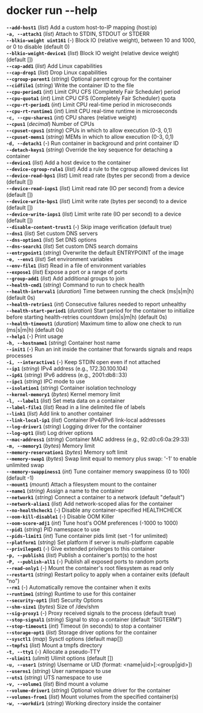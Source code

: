 # docker run --help  
  
**`--add-host1`** 	 (_list_)  Add a custom host-to-IP mapping (host:ip)  
**`-a, --attach1`** 	 (_list_) 	Attach to STDIN, STDOUT or STDERR  
**`--blkio-weight uint161`** 	 (_-_) 	Block IO (relative weight), between 10 and 1000, or 0 to disable (default 0)  
**`--blkio-weight-device1`** 	 (_list_) 	Block IO weight (relative device weight) (default [])  
**`--cap-add1`** 	 (_list_) 	Add Linux capabilities  
**`--cap-drop1`** 	 (_list_) 	Drop Linux capabilities  
**`--cgroup-parent1`** 	 (_string_) 	Optional parent cgroup for the container  
**`--cidfile1`** 	 (_string_) 	Write the container ID to the file  
**`--cpu-period1`** 	 (_int_) 	Limit CPU CFS (Completely Fair Scheduler) period  
**`--cpu-quota1`** 	 (_int_) 	Limit CPU CFS (Completely Fair Scheduler) quota  
**`--cpu-rt-period1`** 	 (_int_) 	Limit CPU real-time period in microseconds  
**`--cpu-rt-runtime1`** 	 (_int_) 	Limit CPU real-time runtime in microseconds  
**`-c, --cpu-shares1`** 	 (_int_) 	CPU shares (relative weight)  
**`--cpus1`** 	 (_decimal_) 	Number of CPUs  
**`--cpuset-cpus1`** 	 (_string_) 	CPUs in which to allow execution (0-3, 0,1)  
**`--cpuset-mems1`** 	 (_string_) 	MEMs in which to allow execution (0-3, 0,1)  
**`-d, --detach1`** 	 (_-_) 	Run container in background and print container ID  
**`--detach-keys1`** 	 (_string_) 	Override the key sequence for detaching a container  
**`--device1`** 	 (_list_) 	Add a host device to the container  
**`--device-cgroup-rule1`** 	 (_list_) 	Add a rule to the cgroup allowed devices list  
**`--device-read-bps1`** 	 (_list_) 	Limit read rate (bytes per second) from a device (default [])  
**`--device-read-iops1`** 	 (_list_) 	Limit read rate (IO per second) from a device (default [])  
**`--device-write-bps1`** 	 (_list_) 	Limit write rate (bytes per second) to a device (default [])  
**`--device-write-iops1`** 	 (_list_) 	Limit write rate (IO per second) to a device (default [])  
**`--disable-content-trust1`** 	 (_-_) 	Skip image verification (default true)  
**`--dns1`** 	 (_list_) 	Set custom DNS servers  
**`--dns-option1`** 	 (_list_) 	Set DNS options  
**`--dns-search1`** 	 (_list_) 	Set custom DNS search domains  
**`--entrypoint1`** 	 (_string_) 	Overwrite the default ENTRYPOINT of the image  
**`-e, --env1`** 	 (_list_) 	Set environment variables  
**`--env-file1`** 	 (_list_) 	Read in a file of environment variables  
**`--expose1`** 	 (_list_) 	Expose a port or a range of ports  
**`--group-add1`** 	 (_list_) 	Add additional groups to join  
**`--health-cmd1`** 	 (_string_) 	Command to run to check health  
**`--health-interval1`** 	 (_duration_) 	Time between running the check (ms|s|m|h) (default 0s)  
**`--health-retries1`** 	 (_int_) 	Consecutive failures needed to report unhealthy  
**`--health-start-period1`** 	 (_duration_) 	Start period for the container to initialize before starting health-retries countdown (ms|s|m|h) (default 0s)  
**`--health-timeout1`** 	 (_duration_) 	Maximum time to allow one check to run (ms|s|m|h) (default 0s)  
**`--help1`** 	 (_-_) 	Print usage  
**`-h, --hostname1`** 	 (_string_) 	Container host name  
**`--init1`** 	 (_-_) 	Run an init inside the container that forwards signals and reaps processes  
**`-i, --interactive1`** 	 (_-_) 	Keep STDIN open even if not attached  
**`--ip1`** 	 (_string_) 	IPv4 address (e.g., 172.30.100.104)  
**`--ip61`** 	 (_string_) 	IPv6 address (e.g., 2001:db8::33)  
**`--ipc1`** 	 (_string_) 	IPC mode to use  
**`--isolation1`** 	 (_string_) 	Container isolation technology  
**`--kernel-memory1`** 	 (_bytes_) 	Kernel memory limit  
**`-l, --label1`** 	 (_list_) 	Set meta data on a container  
**`--label-file1`** 	 (_list_) 	Read in a line delimited file of labels  
**`--link1`** 	 (_list_) 	Add link to another container  
**`--link-local-ip1`** 	 (_list_) 	Container IPv4/IPv6 link-local addresses  
**`--log-driver1`** 	 (_string_) 	Logging driver for the container  
**`--log-opt1`** 	 (_list_) 	Log driver options  
**`--mac-address1`** 	 (_string_) 	Container MAC address (e.g., 92:d0:c6:0a:29:33)  
**`-m, --memory1`** 	 (_bytes_) 	Memory limit  
**`--memory-reservation1`** 	 (_bytes_) 	Memory soft limit  
**`--memory-swap1`** 	 (_bytes_) 	Swap limit equal to memory plus swap: '-1' to enable unlimited swap  
**`--memory-swappiness1`** 	 (_int_) 	Tune container memory swappiness (0 to 100) (default -1)  
**`--mount1`** 	 (_mount_) 	Attach a filesystem mount to the container  
**`--name1`** 	 (_string_) 	Assign a name to the container  
**`--network1`** 	 (_string_) 	Connect a container to a network (default "default")  
**`--network-alias1`** 	 (_list_) 	Add network-scoped alias for the container  
**`--no-healthcheck1`** 	 (_-_) 	Disable any container-specified HEALTHCHECK  
**`--oom-kill-disable1`** 	 (_-_) 	Disable OOM Killer  
**`--oom-score-adj1`** 	 (_int_) 	Tune host's OOM preferences (-1000 to 1000)  
**`--pid1`** 	 (_string_) 	PID namespace to use  
**`--pids-limit1`** 	 (_int_) 	Tune container pids limit (set -1 for unlimited)  
**`--platform1`** 	 (_string_) 	Set platform if server is multi-platform capable  
**`--privileged1`** 	 (_-_) 	Give extended privileges to this container  
**`-p, --publish1`** 	 (_list_) 	Publish a container's port(s) to the host  
**`-P, --publish-all1`** 	 (_-_) 	Publish all exposed ports to random ports  
**`--read-only1`** 	 (_-_) 	Mount the container's root filesystem as read only  
**`--restart1`** 	 (_string_) 	Restart policy to apply when a container exits (default "no")  
**`--rm1`** 	 (_-_) 	Automatically remove the container when it exits  
**`--runtime1`** 	 (_string_) 	Runtime to use for this container  
**`--security-opt1`** 	 (_list_) 	Security Options  
**`--shm-size1`** 	 (_bytes_) 	Size of /dev/shm  
**`--sig-proxy1`** 	 (_-_) 	Proxy received signals to the process (default true)  
**`--stop-signal1`** 	 (_string_) 	Signal to stop a container (default "SIGTERM")  
**`--stop-timeout1`** 	 (_int_) 	Timeout (in seconds) to stop a container  
**`--storage-opt1`** 	 (_list_) 	Storage driver options for the container  
**`--sysctl1`** 	 (_map_) 	Sysctl options (default map[])  
**`--tmpfs1`** 	 (_list_) 	Mount a tmpfs directory  
**`-t, --tty1`** 	 (_-_) 	Allocate a pseudo-TTY  
**`--ulimit1`** 	 (_ulimit_) 	Ulimit options (default [])  
**`-u, --user1`** 	 (_string_) 	Username or UID (format: <name|uid>[:<group|gid>])  
**`--userns1`** 	 (_string_) 	User namespace to use  
**`--uts1`** 	 (_string_) 	UTS namespace to use  
**`-v, --volume1`** 	 (_list_) 	Bind mount a volume  
**`--volume-driver1`** 	 (_string_) 	Optional volume driver for the container  
**`--volumes-from1`** 	 (_list_) 	Mount volumes from the specified container(s)  
**`-w, --workdir1`** 	 (_string_) 	Working directory inside the container